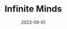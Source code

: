 ---
active: true
title: "Infinite Minds"
description: "This cool site"
date: 2023-09-01
links: {
    github: "https://github.com/d3ntka/infinite-minds",
    prod: "https://infiniteminds.dev/",
    dev: "",
}
image: {
    url: "",
    alt: "redacted",
}
tags: ["Astro", "TailwindCSS"]
---